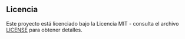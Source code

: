 ## Licencia

Este proyecto está licenciado bajo la Licencia MIT - consulta el archivo [LICENSE](./LICENSE) para obtener detalles.
